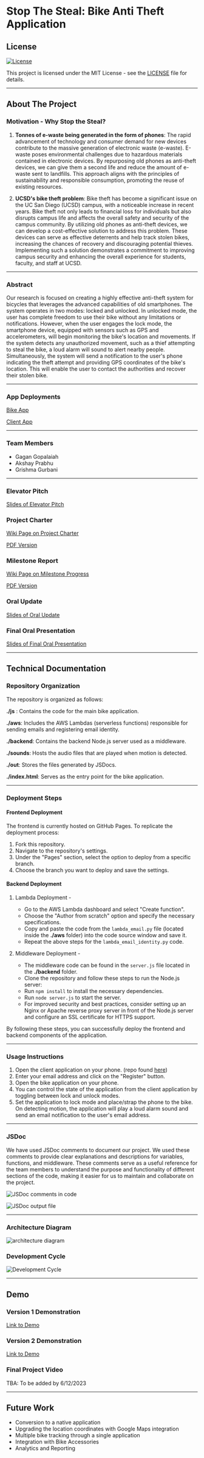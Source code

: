 # Stop The Steal: Bike Anti Theft Application

## License

[![License](https://img.shields.io/badge/License-MIT-blue.svg)](LICENSE)

This project is licensed under the MIT License - see the [LICENSE](LICENSE) file for details.

---

## About The Project

### Motivation - Why Stop the Steal?
1. **Tonnes of e-waste being generated in the form of phones**: The rapid advancement of technology and consumer demand for new devices contribute to the massive generation of electronic waste (e-waste). E-waste poses environmental challenges due to hazardous materials contained in electronic devices. By repurposing old phones as anti-theft devices, we can give them a second life and reduce the amount of e-waste sent to landfills. This approach aligns with the principles of sustainability and responsible consumption, promoting the reuse of existing resources.

2. **UCSD's bike theft problem**: Bike theft has become a significant issue on the UC San Diego (UCSD) campus, with a noticeable increase in recent years. Bike theft not only leads to financial loss for individuals but also disrupts campus life and affects the overall safety and security of the campus community. By utilizing old phones as anti-theft devices, we can develop a cost-effective solution to address this problem. These devices can serve as effective deterrents and help track stolen bikes, increasing the chances of recovery and discouraging potential thieves. Implementing such a solution demonstrates a commitment to improving campus security and enhancing the overall experience for students, faculty, and staff at UCSD.

---

### Abstract

Our research is focused on creating a highly effective anti-theft system for bicycles that leverages the advanced capabilities of old smartphones. The system operates in two modes: locked and unlocked. In unlocked mode, the user has complete freedom to use their bike without any limitations or notifications. However, when the user engages the lock mode, the smartphone device, equipped with sensors such as GPS and accelerometers, will begin monitoring the bike's location and movements. If the system detects any unauthorized movement, such as a thief attempting to steal the bike, a loud alarm will sound to alert nearby people. Simultaneously, the system will send a notification to the user's phone indicating the theft attempt and providing GPS coordinates of the bike's location. This will enable the user to contact the authorities and recover their stolen bike.

---

### App Deployments

[Bike App](https://akshayprabhu200.github.io/Bike-Lock/)

[Client App](https://ggopalai.github.io/sts-client/)

---

### Team Members
- Gagan Gopalaiah
- Akshay Prabhu
- Grishma Gurbani

---

### Elevator Pitch

[Slides of Elevator Pitch](https://docs.google.com/presentation/d/11PmArEGlnLwluVoWVvnPCeZX2Du1wQH2pCDIwUqosQI/edit?usp=sharing)

### Project Charter

[Wiki Page on Project Charter](https://github.com/akshayprabhu200/Bike-Lock/wiki/Project-Charter)

[PDF Version](https://github.com/akshayprabhu200/Bike-Lock/blob/main/reports/Project_Charter.pdf)


### Milestone Report

[Wiki Page on Milestone Progress](https://github.com/akshayprabhu200/Bike-Lock/wiki/Milestone-Report)

[PDF Version](https://github.com/akshayprabhu200/Bike-Lock/blob/main/reports/Milestone_Report.pdf)


### Oral Update

[Slides of Oral Update](https://docs.google.com/presentation/d/1HdMciOye3AIjBfaNjye5iZ6R_Pq83rrog0GyfVk0dKU/edit?usp=sharing)

### Final Oral Presentation

[Slides of Final Oral Presentation](https://docs.google.com/presentation/d/1cpOK4Hzi9OU40IwVIeLjsUK0ZXadXqqfe92dDXVcQS0/edit?usp=sharing)

---

## Technical Documentation


### Repository Organization

The repository is organized as follows:

**./js** : Contains the code for the main bike application.

**./aws**: Includes the AWS Lambdas (serverless functions) responsible for sending emails and registering email identity.

**./backend**: Contains the backend Node.js server used as a middleware.

**./sounds**: Hosts the audio files that are played when motion is detected.

**./out**: Stores the files generated by JSDocs.

**./index.html**: Serves as the entry point for the bike application.

---

### Deployment Steps

#### Frontend Deployment

The frontend is currently hosted on GitHub Pages. To replicate the deployment process:

1. Fork this repository.
2. Navigate to the repository's settings.
3. Under the "Pages" section, select the option to deploy from a specific branch.
4. Choose the branch you want to deploy and save the settings.


#### Backend Deployment

1. Lambda Deployment - 
    - Go to the AWS Lambda dashboard and select "Create function".
    - Choose the "Author from scratch" option and specify the necessary specifications.
    - Copy and paste the code from the `lambda_email.py` file (located inside the **./aws** folder) into the code source window and save it.
    - Repeat the above steps for the `lambda_email_identity.py` code.

2. Middleware Deployment - 
    - The middleware code can be found in the `server.js` file located in the **./backend** folder.
    - Clone the repository and follow these steps to run the Node.js server:
    - Run `npm install` to install the necessary dependencies.
    - Run `node server.js` to start the server.
    - For improved security and best practices, consider setting up an Nginx or Apache reverse proxy server in front of the Node.js server and configure an SSL certificate for HTTPS support.

By following these steps, you can successfully deploy the frontend and backend components of the application.

---

### Usage Instructions

1. Open the client application on your phone. (repo found [here](https://github.com/ggopalai/sts-client))
2. Enter your email address and click on the "Register" button.
3. Open the bike application on your phone.
4. You can control the state of the application from the client application by toggling between lock and unlock modes.
5. Set the application to lock mode and place/strap the phone to the bike. On detecting motion, the application will play a loud alarm sound and send an email notification to the user's email address.

---

### JSDoc

We have used JSDoc comments to document our project. We used these comments to provide clear explanations and descriptions for variables, functions, and middleware. These comments serve as a useful reference for the team members to understand the purpose and functionality of different sections of the code, making it easier for us to maintain and collaborate on the project.

![JSDoc comments in code](images/jsdoc_code.png)

![JSDoc output file](images/jsdoc_file.png)

---

### Architecture Diagram

![architecture diagram](images/arch_diagram.png)

### Development Cycle

![Development Cycle](images/lifecycle.jpg)

---

## Demo

### Version 1 Demonstration

[Link to Demo](https://www.youtube.com/watch?v=NOQyXAkkuBU)

### Version 2 Demonstration

[Link to Demo](https://www.youtube.com/shorts/88xI9h5lxpY)

### Final Project Video

TBA: To be added by 6/12/2023

---

## Future Work
- Conversion to a native application
- Upgrading the location coordinates with Google Maps integration 
- Multiple bike tracking through a single application
- Integration with Bike Accessories
- Analytics and Reporting
